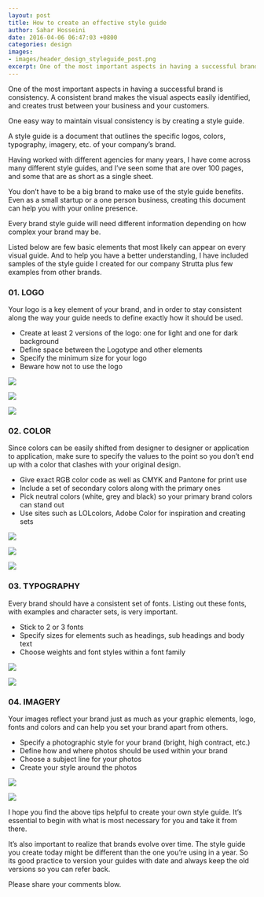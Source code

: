 ```yaml
---
layout: post
title: How to create an effective style guide
author: Sahar Hosseini
date: 2016-04-06 06:47:03 +0800
categories: design
images:
- images/header_design_styleguide_post.png
excerpt: One of the most important aspects in having a successful brand is consistency.
---
```


One of the most important aspects in having a successful brand is consistency.
A consistent brand makes the visual aspects easily identified, and creates trust between your business and your customers.

One easy way to maintain visual consistency is by creating a style guide.

A style guide is a document that outlines the specific logos, colors, typography, imagery, etc. of your company’s brand.

Having worked with different agencies for many years, I have come across many different style guides, and I’ve seen some that are over 100 pages, and some that are as short as a single sheet.

You don’t have to be a big brand to make use of the style guide benefits. Even as a small startup or a one person business, creating this document can help you with your online presence.

Every brand style guide will need different information depending on how complex your brand may be.

Listed below are few basic elements that most likely can appear on every visual guide. And to help you have a better understanding, I have included samples of the style guide I created for our company Strutta plus few examples from other brands.

### 01. LOGO

Your logo is a key element of your brand, and in order to stay consistent along the way your guide needs to define exactly how it should be used.

* Create at least 2 versions of the logo: one for light and one for dark background
* Define space between the Logotype and other elements
* Specify the minimum size for your logo
* Beware how not to use the logo

![](/images/post/post_styleguide_logo1.jpg)

![](/images/post/post_styleguide_logo2.jpg)

![](/images/post/post_styleguide_logo3.jpg)

### 02. COLOR
Since colors can be easily shifted from designer to designer or application to application, make sure to specify the values to the point so you don’t end up with a color that clashes with your original design.

* Give exact RGB color code as well as CMYK and Pantone for print use
* Include a set of secondary colors along with the primary ones
* Pick neutral colors (white, grey and black) so your primary brand colors can stand out
* Use sites such as LOLcolors, Adobe Color for inspiration and creating sets

![](/images/post/post_styleguide_color1.jpg)

![](/images/post/post_styleguide_color2.jpg)

![](/images/post/post_styleguide_color3.jpg)

### 03. TYPOGRAPHY
Every brand should have a consistent set of fonts. Listing out these fonts, with examples and character sets, is very important.

* Stick to 2 or 3 fonts
* Specify sizes for elements such as headings, sub headings and body text
* Choose weights and font styles within a font family

![](/images/post/post_styleguide_type1.jpg)

![](/images/post/post_styleguide_type2.jpg)

### 04. IMAGERY
Your images reflect your brand just as much as your graphic elements, logo, fonts and colors and can help you set your brand apart from others.

* Specify a photographic style for your brand (bright, high contract, etc.)
* Define how and where photos should be used within your brand
* Choose a subject line for your photos
* Create your style around the photos

![](/images/post/post_styleguide_imagery2.jpg)

![](/images/post/post_styleguide_imagery3.jpg)


I hope you find the above tips helpful to create your own style guide. It’s essential to begin with what is most necessary for you and take it from there.

It’s also important to realize that brands evolve over time. The style guide you create today might be different than the one you’re using in a year. So its good practice to version your guides with date and always keep the old versions so you can refer back.

Please share your comments blow.
